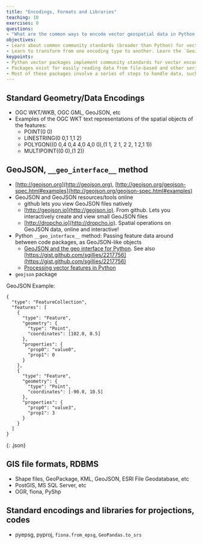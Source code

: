 ```yaml
---
title: "Encodings, Formats and Libraries"
teaching: 10
exercises: 0
questions:
- "What are the common ways to encode vector geospatial data in Python, and how much is borrowed from broader encoding standards?"
objectives:
- Learn about common community standards (broader than Python) for vector data encoding, and how they're implemented in core Python libraries.
- Learn to transform from one encoding type to another. Learn the `GeoJSON` format and exchange encoding storage, including the `__geo_interface__` method implemented across libraries.
keypoints:
- Python vector packages implement community standards for vector encoding. While these can seem complex, tools exist for conversion into various forms, and many of the tools including common interfaces for exchanging data across tools.
- Packages exist for easily reading data from file-based and other serialized data formats.
- Most of these packages involve a series of steps to handle data, such as stepping through features via a loop, etc. Most tools do one or a couple of things only. `GeoPandas` solves these problems by enabling operations on feature collections in one step, and bundling multiple tools via a coherent interface that builds on `Pandas`.
---
```



## Standard Geometry/Data Encodings
* OGC WKT/WKB, OGC GML, GeoJSON, etc
* Examples of the OGC WKT text representations of the spatial objects of the features:
  * POINT(0 0)
  * LINESTRING(0 0,1 1,1 2)
  * POLYGON((0 0,4 0,4 4,0 4,0 0),(1 1, 2 1, 2 2, 1 2,1 1))
  * MULTIPOINT((0 0),(1 2))


## GeoJSON, `__geo_interface__` method
* [http://geojson.org](http://geojson.org), [http://geojson.org/geojson-spec.html#examples](http://geojson.org/geojson-spec.html#examples)
* GeoJSON and GeoJSON resources/tools online
  * github lets you view GeoJSON files natively
  * [http://geojson.io](http://geojson.io). From github. Lets you interactively create and view small GeoJSON files
  * [http://dropcho.io](http://dropcho.io). Spatial operations on GeoJSON data, online and interactive!
* Python `__geo_interface__` method: Passing feature data around between code packages, as GeoJSON-like objects
  * [GeoJSON and the geo interface for Python](https://sgillies.net/2013/06/27/geojson-and-the-geo-interface-for-python.html). See also [https://gist.github.com/sgillies/2217756](https://gist.github.com/sgillies/2217756)
  * [Processing vector features in Python](http://www.perrygeo.com/processing-vector-features-in-python.html)
* `geojson` package


GeoJSON Example:

~~~
{
  "type": "FeatureCollection",
  "features": [
    {
      "type": "Feature",
      "geometry": {
        "type": "Point",
        "coordinates": [102.0, 0.5]
      },
      "properties": {
        "prop0": "value0",
        "prop1": 0
      }
    },
    {
      "type": "Feature",
      "geometry": {
        "type": "Point",
        "coordinates": [-90.0, 10.5]
      },
      "properties": {
        "prop0": "value3",
        "prop1": 3
      }
    }
  ]
}
~~~
{: .json}


## GIS file formats, RDBMS
* Shape files, GeoPackage, KML, GeoJSON, ESRI File Geodatabase, etc
* PostGIS, MS SQL Server, etc
* OGR, fiona, PyShp


## Standard encodings and libraries for projections, codes
* pyepsg, pyproj, `fiona.from_epsg`, `GeoPandas.to_srs`

